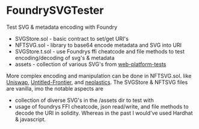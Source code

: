 # FoundrySVGTester
Test SVG &amp; metadata encoding with Foundry

- SVGStore.sol - basic contract to set/get URI's
- NFTSVG.sol - library to base64 encode metadata and SVG into URI
- SVGStore.t.sol - use Foundrys ffi cheatcode and file methods to test encoding/decoding of svg's & metadata
- assets - collection of various SVG's from [web-platform-tests](https://github.com/web-platform-tests/wpt)

More complex encoding and manipulation can be done in NFTSVG.sol. like [Uniswap](https://github.com/Uniswap/v3-periphery/blob/main/contracts/libraries/NFTSVG.sol), [Untitled-Frontier](https://github.com/Untitled-Frontier/tlatc/blob/02ce8d629fdf4efeb8eea5fec1deea8b9bdb5542/packages/hardhat/contracts/AnchorCertificates.sol#L178), and [neolastics](https://github.com/simondlr/neolastics/blob/3836ff425b32665d338d6669b078d43c9dddaf10/packages/hardhat/contracts/ERC721.sol#L172).
The SVGStore & NFTSVG files are vanilla, imo the notable aspects are 
- collection of diverse SVG's in the /assets dir to test with
- usage of foundrys FFI cheatcode, json read/write, and file methods to decode the URI in solidity. Whereas in the past I would've used Hardhat & javascript.
